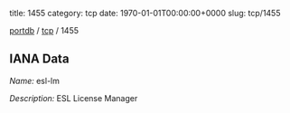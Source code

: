 title: 1455
category: tcp
date: 1970-01-01T00:00:00+0000
slug: tcp/1455

[portdb](/) / [tcp](/category/tcp.html) / 1455


## IANA Data

_Name:_ esl-lm

_Description:_ ESL License Manager

